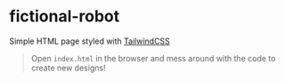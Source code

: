 # fictional-robot

Simple HTML page styled with [TailwindCSS](https://tailwindcss.com)

> Open `index.html` in the browser and mess around with the code to create new designs!
